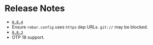 Release Notes
=============

* [`0.8.4`](https://github.com/basho/erlang_protobuffs/issues?q=milestone%3Aerlang_protobuffs-0.8.4)
 * Ensure `rebar.config` uses `https` dep URLs. `git://` may be blocked.
* [`0.8.3`](https://github.com/basho/erlang_protobuffs/issues?q=milestone%3Aerlang_protobuffs-0.8.3)
 * OTP 18 support.
